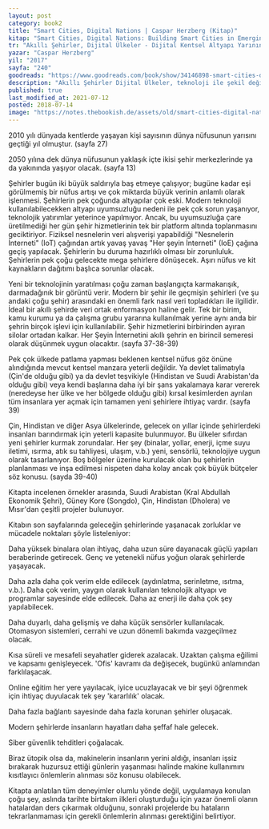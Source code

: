 ```yaml
---
layout: post  
category: book2  
title: "Smart Cities, Digital Nations | Caspar Herzberg (Kitap)"  
kitap: "Smart Cities, Digital Nations: Building Smart Cities in Emerging Countries and Beyond"  
tr: "Akıllı Şehirler, Dijital Ülkeler - Dijital Kentsel Altyapı Yarının Kalabalık Dünyasında Nasıl Daha İyi Bir Yaşam Sunabilir"  
yazar: "Caspar Herzberg"  
yil: "2017"  
sayfa: "240"  
goodreads: "https://www.goodreads.com/book/show/34146898-smart-cities-digital-nations"
description: "Akıllı Şehirler Dijital Ülkeler, teknoloji ile şekil değiştiren şehirciliği anlatan bir kitap."
published: true
last_modified_at: 2021-07-12
posted: 2018-07-14
image: "https://notes.thebookish.de/assets/old/smart-cities-digital-nations.jpg"
---
```


2010 yılı dünyada kentlerde yaşayan kişi sayısının dünya nüfusunun yarısını geçtiği yıl olmuştur. (sayfa 27)  
  
2050 yılına dek dünya nüfusunun yaklaşık içte ikisi şehir merkezlerinde ya da yakınında yaşıyor olacak. (sayfa 13)  
  
Şehirler bugün iki büyük saldırıyla baş etmeye çalışıyor; bugüne kadar eşi görülmemiş bir nüfus artışı ve çok miktarda büyük verinin anlamlı olarak işlenmesi. Şehirlerin pek çoğunda altyapılar çok eski. Modern teknoloji kullanılabilecekken altyapı uyumsuzluğu nedeni ile pek çok sorun yaşanıyor, teknolojik yatırımlar yeterince yapılmıyor. Ancak, bu uyumsuzluğa çare üretilmediği her gün şehir hizmetlerinin tek bir platform altında toplanmasını geciktiriyor. Fiziksel nesnelerin veri alışverişi yapabildiği "Nesnelerin İnterneti" (IoT) çağından artık yavaş yavaş "Her şeyin İnterneti" (IoE) çağına geçiş yapılacak. Şehirlerin bu duruma hazırlıklı olması bir zorunluluk. Şehirlerin pek çoğu gelecekte mega şehirlere dönüşecek. Aşırı nüfus ve kit kaynakların dağıtımı başlıca sorunlar olacak.  
  
Yeni bir teknolojinin yaratılması çoğu zaman başlangıçta karmakarışık, darmadağınık bir görüntü verir. Modern bir şehir ile geçmişin şehirleri (ve şu andaki çoğu şehir) arasındaki en önemli fark nasıl veri topladıkları ile ilgilidir. İdeal bir akıllı şehirde veri ortak enformasyon haline gelir. Tek bir birim, kamu kurumu ya da çalışma grubu yararına kullanılmak yerine aynı anda bir şehrin birçok işlevi için kullanılabilir. Şehir hizmetlerini birbirinden ayıran silolar ortadan kalkar. Her Şeyin İnternetini akıllı şehrin en birincil semeresi olarak düşünmek uygun olacaktır. (sayfa 37-38-39)  
  
Pek çok ülkede patlama yapması beklenen kentsel nüfus göz önüne alındığında mevcut kentsel manzara yeterli değildir. Ya devlet talimatıyla (Çin'de olduğu gibi) ya da devlet teşvikiyle (Hindistan ve Suudi Arabistan'da olduğu gibi) veya kendi başlarına daha iyi bir şans yakalamaya karar vererek (neredeyse her ülke ve her bölgede olduğu gibi) kırsal kesimlerden ayrılan tüm insanlara yer açmak için tamamen yeni şehirlere ihtiyaç vardır. (sayfa 39)  
  
Çin, Hindistan ve diğer Asya ülkelerinde, gelecek on yıllar içinde şehirlerdeki insanları barındırmak için yeterli kapasite bulunmuyor. Bu ülkeler sıfırdan yeni şehirler kurmak zorundalar. Her şey (binalar, yollar, enerji, içme suyu iletimi, ısırma, atık su tahliyesi, ulaşım, v.b.) yeni, sensörlü, teknolojiye uygun olarak tasarlanıyor. Boş bölgeler üzerine kurulacak olan bu şehirlerin planlanması ve inşa edilmesi nispeten daha kolay ancak çok büyük bütçeler söz konusu. (sayda 39-40)  
  
Kitapta incelenen örnekler arasında, Suudi Arabistan (Kral Abdullah Ekonomik Şehri), Güney Kore (Songdo), Çin, Hindistan (Dholera) ve Mısır'dan çeşitli projeler bulunuyor.  
  
Kitabın son sayfalarında geleceğin şehirlerinde yaşanacak zorluklar ve mücadele noktaları şöyle listeleniyor:  
  
Daha yüksek binalara olan ihtiyaç, daha uzun süre dayanacak güçlü yapıları beraberinde getirecek. Genç ve yetenekli nüfus yoğun olarak şehirlerde yaşayacak.  
  
Daha azla daha çok verim elde edilecek (aydınlatma, serinletme, ısıtma, v.b.). Daha çok verim, yaygın olarak kullanılan teknolojik altyapı ve programlar sayesinde elde edilecek. Daha az enerji ile daha çok şey yapılabilecek.  
  
Daha duyarlı, daha gelişmiş ve daha küçük sensörler kullanılacak. Otomasyon sistemleri, cerrahi ve uzun dönemli bakımda vazgeçilmez olacak.  
  
Kısa süreli ve mesafeli seyahatler giderek azalacak. Uzaktan çalışma eğilimi ve kapsamı genişleyecek. 'Ofis' kavramı da değişecek, bugünkü anlamından farklılaşacak.  
  
Online eğitim her yere yayılacak, iyice ucuzlayacak ve bir şeyi öğrenmek için ihtiyaç duyulacak tek şey 'kararlılık' olacak.  
  
Daha fazla bağlantı sayesinde daha fazla korunan şehirler oluşacak.  
  
Modern şehirlerde insanların hayatları daha şeffaf hale gelecek.  
  
Siber güvenlik tehditleri çoğalacak.  
  
Biraz ütopik olsa da, makinelerin insanların yerini aldığı, insanları işsiz bırakarak huzursuz ettiği günlerin yaşanması halinde makine kullanımını kısıtlayıcı önlemlerin alınması söz konusu olabilecek.  
  
Kitapta anlatılan tüm deneyimler olumlu yönde değil, uygulamaya konulan çoğu şey, aslında tarihte birtakım ilkleri oluşturduğu için yazar önemli olanın hatalardan ders çıkarmak olduğunu, sonraki projelerde bu hataların tekrarlanmaması için gerekli önlemlerin alınması gerektiğini belirtiyor.  
  
  